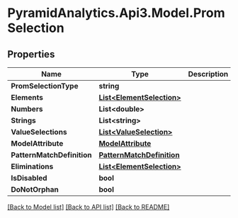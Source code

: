 # PyramidAnalytics.Api3.Model.PromSelection

## Properties

Name | Type | Description | Notes
------------ | ------------- | ------------- | -------------
**PromSelectionType** | **string** |  | [optional] 
**Elements** | [**List&lt;ElementSelection&gt;**](ElementSelection.md) |  | [optional] 
**Numbers** | **List&lt;double&gt;** |  | [optional] 
**Strings** | **List&lt;string&gt;** |  | [optional] 
**ValueSelections** | [**List&lt;ValueSelection&gt;**](ValueSelection.md) |  | [optional] 
**ModelAttribute** | [**ModelAttribute**](ModelAttribute.md) |  | [optional] 
**PatternMatchDefinition** | [**PatternMatchDefinition**](PatternMatchDefinition.md) |  | [optional] 
**Eliminations** | [**List&lt;ElementSelection&gt;**](ElementSelection.md) |  | [optional] 
**IsDisabled** | **bool** |  | [optional] 
**DoNotOrphan** | **bool** |  | [optional] 

[[Back to Model list]](../README.md#documentation-for-models) [[Back to API list]](../README.md#documentation-for-api-endpoints) [[Back to README]](../README.md)

